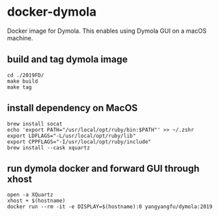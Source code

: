 # docker-dymola
Docker image for Dymola. This enables using Dymola GUI on a macOS machine.

## build and tag dymola image 
```
cd ./2019FD/
make build
make tag
```

## install dependency on MacOS

```
brew install socat 
echo 'export PATH="/usr/local/opt/ruby/bin:$PATH"' >> ~/.zshr
export LDFLAGS="-L/usr/local/opt/ruby/lib"
export CPPFLAGS="-I/usr/local/opt/ruby/include"
brew install --cask xquartz
```

## run dymola docker and forward GUI through xhost
```
open -a XQuartz
xhost + $(hostname)
docker run --rm -it -e DISPLAY=$(hostname):0 yangyangfu/dymola:2019
```
